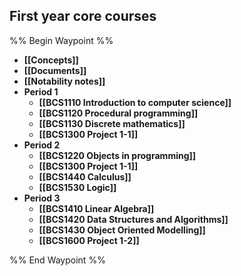 ## First year core courses
%% Begin Waypoint %%
- **[[Concepts]]**
- **[[Documents]]**
- **[[Notability notes]]**
- **Period 1**
	- **[[BCS1110 Introduction to computer science]]**
	- **[[BCS1120 Procedural programming]]**
	- **[[BCS1130 Discrete mathematics]]**
	- **[[BCS1300 Project 1-1]]**
- **Period 2**
	- **[[BCS1220 Objects in programming]]**
	- **[[BCS1300 Project 1-1]]**
	- **[[BCS1440 Calculus]]**
	- **[[BCS1530 Logic]]**
- **Period 3**
	- **[[BCS1410 Linear Algebra]]**
	- **[[BCS1420 Data Structures and Algorithms]]**
	- **[[BCS1430 Object Oriented Modelling]]**
	- **[[BCS1600 Project 1-2]]**

%% End Waypoint %%


